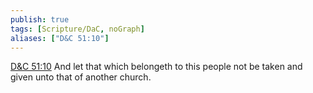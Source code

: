 ```yaml
---
publish: true
tags: [Scripture/DaC, noGraph]
aliases: ["D&C 51:10"]
---
```

[D&C 51:10](https://churchofjesuschrist.org/study/scriptures/dc-testament/dc/51?lang=eng&id=p10#p10) And let that which belongeth to this people not be taken and given unto that of another church.
